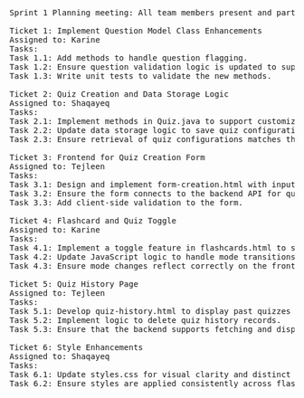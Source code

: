 <pre>
Sprint 1 Planning meeting: All team members present and participated

Ticket 1: Implement Question Model Class Enhancements
Assigned to: Karine
Tasks:
Task 1.1: Add methods to handle question flagging.
Task 1.2: Ensure question validation logic is updated to support quiz flagging.
Task 1.3: Write unit tests to validate the new methods.

Ticket 2: Quiz Creation and Data Storage Logic
Assigned to: Shaqayeq
Tasks:
Task 2.1: Implement methods in Quiz.java to support customizable quiz settings like timers.
Task 2.2: Update data storage logic to save quiz configurations in JSON.
Task 2.3: Ensure retrieval of quiz configurations matches the updated structure.

Ticket 3: Frontend for Quiz Creation Form
Assigned to: Tejleen
Tasks:
Task 3.1: Design and implement form-creation.html with input fields for quiz titles, descriptions, and questions.
Task 3.2: Ensure the form connects to the backend API for quiz creation.
Task 3.3: Add client-side validation to the form.

Ticket 4: Flashcard and Quiz Toggle
Assigned to: Karine
Tasks:
Task 4.1: Implement a toggle feature in flashcards.html to switch between flashcard mode and quiz mode.
Task 4.2: Update JavaScript logic to handle mode transitions.
Task 4.3: Ensure mode changes reflect correctly on the frontend with appropriate CSS styles.

Ticket 5: Quiz History Page
Assigned to: Tejleen
Tasks:
Task 5.1: Develop quiz-history.html to display past quizzes and flagged questions.
Task 5.2: Implement logic to delete quiz history records.
Task 5.3: Ensure that the backend supports fetching and displaying quiz history.

Ticket 6: Style Enhancements
Assigned to: Shaqayeq
Tasks:
Task 6.1: Update styles.css for visual clarity and distinct feedback messages.
Task 6.2: Ensure styles are applied consistently across flashcards.html, form-creation.html, and quiz-history.html.
</pre>
